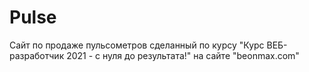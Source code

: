 # Pulse
Сайт по продаже пульсометров сделанный по курсу "Курс ВЕБ-разработчик 2021 - с нуля до результата!" на сайте "beonmax.com"
